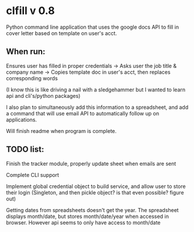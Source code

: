 # clfill v 0.8

Python command line application that uses the google docs API to fill in cover letter based on template on user's acct.

## When run:
Ensures user has filled in proper credentials ->
Asks user the job title & company name ->
Copies template doc in user's acct, then replaces corresponding words

(I know this is like driving a nail with a sledgehammer but I wanted to learn api and cli's/python packages)

I also plan to simultaneously add this information to a spreadsheet, and add a command that will use email API to automatically follow up on applications.

Will finish readme when program is complete.

## TODO list:
Finish the tracker module, properly update sheet when emails are sent

Complete CLI support

Implement global credential object to build service, and allow user to store their login
(Singleton, and then pickle object? is that even possible? figure out)

Getting dates from spreadsheets doesn't get the year. The spreadsheet displays
month/date, but stores month/date/year when accessed in browser. However api
seems to only have access to month/date
